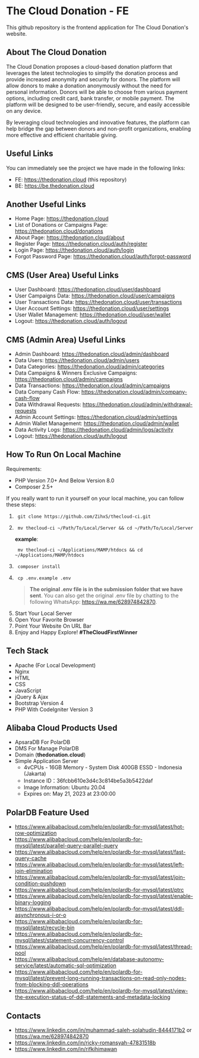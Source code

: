 # The Cloud Donation - FE

This github repository is the frontend application for The Cloud Donation's website.

## About The Cloud Donation

The Cloud Donation proposes a cloud-based donation platform that leverages the latest technologies to simplify the donation process and provide increased anonymity and security for donors. The platform will allow donors to make a donation anonymously without the need for personal information. Donors will be able to choose from various payment options, including credit card, bank transfer, or mobile payment. The platform will be designed to be user-friendly, secure, and easily accessible on any device.

By leveraging cloud technologies and innovative features, the platform can help bridge the gap between donors and non-profit organizations, enabling more effective and efficient charitable giving.

## Useful Links

You can immediately see the project we have made in the following links:

- FE: https://thedonation.cloud (this repository)
- BE: https://be.thedonation.cloud

## Another Useful Links

- Home Page: https://thedonation.cloud
- List of Donations or Campaigns Page: https://thedonation.cloud/donations
- About Page: https://thedonation.cloud/about
- Register Page: https://thedonation.cloud/auth/register
- Login Page: https://thedonation.cloud/auth/login
- Forgot Password Page: https://thedonation.cloud/auth/forgot-password

## CMS (User Area) Useful Links

- User Dashboard: https://thedonation.cloud/user/dashboard
- User Campaigns Data: https://thedonation.cloud/user/campaigns
- User Transactions Data: https://thedonation.cloud/user/transactions
- User Account Settings: https://thedonation.cloud/user/settings
- User Wallet Management: https://thedonation.cloud/user/wallet
- Logout: https://thedonation.cloud/auth/logout

## CMS (Admin Area) Useful Links

- Admin Dashboard: https://thedonation.cloud/admin/dashboard
- Data Users: https://thedonation.cloud/admin/users
- Data Categories: https://thedonation.cloud/admin/categories
- Data Campaigns & Winners Exclusive Campaigns: https://thedonation.cloud/admin/campaigns
- Data Transactions: https://thedonation.cloud/admin/campaigns
- Data Company Cash Flow: https://thedonation.cloud/admin/company-cash-flow
- Data Withdrawal Requests: https://thedonation.cloud/admin/withdrawal-requests
- Admin Account Settings: https://thedonation.cloud/admin/settings
- Admin Wallet Management: https://thedonation.cloud/admin/wallet
- Data Activity Logs: https://thedonation.cloud/admin/logs/activity
- Logout: https://thedonation.cloud/auth/logout

## How To Run On Local Machine

Requirements:

- PHP Version 7.0+ And Below Version 8.0
- Composer 2.5+

If you really want to run it yourself on your local machine, you can follow these steps:

1. ```git
    git clone https://github.com/ZihxS/thecloud-ci.git
    ```
2. ```
    mv thecloud-ci ~/Path/To/Local/Server && cd ~/Path/To/Local/Server
    ```
    **example**:
   ```
    mv thecloud-ci ~/Applications/MAMP/htdocs && cd ~/Applications/MAMP/htdocs
    ```
3. ```
    composer install
    ```
4. ```
    cp .env.example .env
    ```
    > **The original .env file is in the submission folder that we have sent**. You can also get the original .env file by chatting to the following WhatsApp: https://wa.me/628974842870.
5. Start Your Local Server
6. Open Your Favorite Browser
7. Point Your Website On URL Bar
8. Enjoy and Happy Explore! **#TheCloudFirstWinner**

## Tech Stack
- Apache (For Local Development)
- Nginx
- HTML
- CSS
- JavaScript
- jQuery & Ajax
- Bootstrap Version 4
- PHP With CodeIgniter Version 3

## Alibaba Cloud Products Used
- ApsaraDB For PolarDB
- DMS For Manage PolarDB
- Domain (**thedonation.cloud**)
- Simple Application Server
    - 4vCPUs - 16GB Memory - System Disk 400GB ESSD - Indonesia (Jakarta)
    - Instance ID：36fcbb610e3d4c3c814be5a3b5422daf
    - Image Information: Ubuntu 20.04
    - Expires on: May 21, 2023 at 23:00:00

## PolarDB Feature Used

- https://www.alibabacloud.com/help/en/polardb-for-mysql/latest/hot-row-optimization
- https://www.alibabacloud.com/help/en/polardb-for-mysql/latest/parallel-query-parallel-query
- https://www.alibabacloud.com/help/en/polardb-for-mysql/latest/fast-query-cache
- https://www.alibabacloud.com/help/en/polardb-for-mysql/latest/left-join-elimination
- https://www.alibabacloud.com/help/en/polardb-for-mysql/latest/join-condition-pushdown
- https://www.alibabacloud.com/help/en/polardb-for-mysql/latest/ptrc
- https://www.alibabacloud.com/help/en/polardb-for-mysql/latest/enable-binary-logging
- https://www.alibabacloud.com/help/en/polardb-for-mysql/latest/ddl-asynchronous-i-or-o
- https://www.alibabacloud.com/help/en/polardb-for-mysql/latest/recycle-bin
- https://www.alibabacloud.com/help/en/polardb-for-mysql/latest/statement-concurrency-control
- https://www.alibabacloud.com/help/en/polardb-for-mysql/latest/thread-pool
- https://www.alibabacloud.com/help/en/database-autonomy-service/latest/automatic-sql-optimization
- https://www.alibabacloud.com/help/en/polardb-for-mysql/latest/prevent-long-running-transactions-on-read-only-nodes-from-blocking-ddl-operations
- https://www.alibabacloud.com/help/en/polardb-for-mysql/latest/view-the-execution-status-of-ddl-statements-and-metadata-locking

## Contacts

- https://www.linkedin.com/in/muhammad-saleh-solahudin-8444171b2 or https://wa.me/628974842870
- https://www.linkedin.com/in/ricky-romansyah-47831518b
- https://www.linkedin.com/in/rifkihimawan